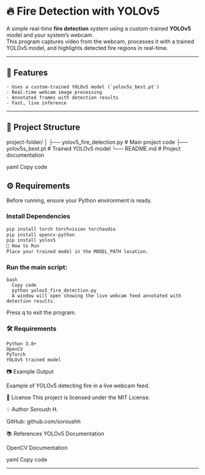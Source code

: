# 🔥 Fire Detection with YOLOv5

A simple real-time **fire detection** system using a custom-trained **YOLOv5** model and your system’s webcam.  
This program captures video from the webcam, processes it with a trained YOLOv5 model, and highlights detected fire regions in real-time.

---

## 📌 Features
    - Uses a custom-trained YOLOv5 model (`yolov5s_best.pt`)
    - Real-time webcam image processing
    - Annotated frames with detection results
    - Fast, live inference

---

## 📂 Project Structure
project-folder/
│
├── yolov5_fire_detection.py # Main project code
├── yolov5s_best.pt # Trained YOLOv5 model
└── README.md # Project documentation

yaml
Copy code

## ⚙️ Requirements
Before running, ensure your Python environment is ready.

### Install Dependencies
```bash
pip install torch torchvision torchaudio
pip install opencv-python
pip install yolov5
🚀 How to Run
Place your trained model in the MODEL_PATH location.
```

### Run the main script:
    bash
      Copy code
      python yolov5_fire_detection.py
      A window will open showing the live webcam feed annotated with detection results.

Press q to exit the program.

### 🛠 Requirements
    Python 3.8+
    OpenCV
    PyTorch
    YOLOv5 trained model

📷 Example Output

Example of YOLOv5 detecting fire in a live webcam feed.

📜 License
This project is licensed under the MIT License.

💡 Author
Soroush H.

GitHub: github.com/soroushh

📚 References
YOLOv5 Documentation

OpenCV Documentation

yaml
Copy code

---
